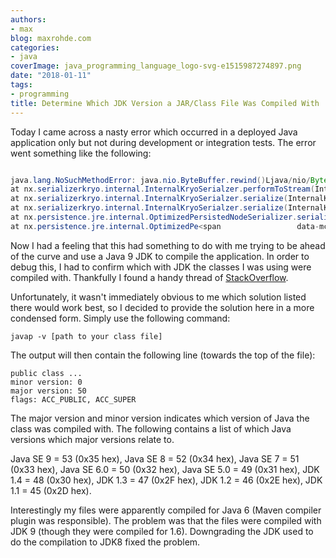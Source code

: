 ```yaml
---
authors:
- max
blog: maxrohde.com
categories:
- java
coverImage: java_programming_language_logo-svg-e1515987274897.png
date: "2018-01-11"
tags:
- programming
title: Determine Which JDK Version a JAR/Class File Was Compiled With
---
```


Today I came across a nasty error which occurred in a deployed Java application only but not during development or integration tests. The error went something like the following:

```java

java.lang.NoSuchMethodError: java.nio.ByteBuffer.rewind()Ljava/nio/ByteBuffer;
at nx.serializerkryo.internal.InternalKryoSerialzer.performToStream(InternalKryoSerialzer.java:33)
at nx.serializerkryo.internal.InternalKryoSerialzer.serialize(InternalKryoSerialzer.java:63)
at nx.serializerkryo.internal.InternalKryoSerialzer.serialize(InternalKryoSerialzer.java:21)
at nx.persistence.jre.internal.OptimizedPersistedNodeSerializer.serialize(OptimizedPersistedNodeSerializer.java:47)
at nx.persistence.jre.internal.OptimizedPe<span 				data-mce-type="bookmark" 				id="mce_SELREST_end" 				data-mce-style="overflow:hidden;line-height:0" 				style="overflow:hidden;line-height:0" 			></span>rsistedNodeSerializer.serialize(OptimizedPersistedNodeSerializer.java:21)
```

Now I had a feeling that this had something to do with me trying to be ahead of the curve and use a Java 9 JDK to compile the application. In order to debug this, I had to confirm which with JDK the classes I was using were compiled with. Thankfully I found a handy thread of [StackOverflow](https://stackoverflow.com/questions/3313532/what-version-of-javac-built-my-jar).

Unfortunately, it wasn't immediately obvious to me which solution listed there would work best, so I decided to provide the solution here in a more condensed form. Simply use the following command:

```
javap -v [path to your class file]
```

The output will then contain the following line (towards the top of the file):

```
public class ...
minor version: 0
major version: 50
flags: ACC_PUBLIC, ACC_SUPER
```

The major version and minor version indicates which version of Java the class was compiled with. The following contains a list of which Java versions which major versions relate to.

Java SE 9 = 53 (0x35 hex), Java SE 8 = 52 (0x34 hex), Java SE 7 = 51 (0x33 hex), Java SE 6.0 = 50 (0x32 hex), Java SE 5.0 = 49 (0x31 hex), JDK 1.4 = 48 (0x30 hex), JDK 1.3 = 47 (0x2F hex), JDK 1.2 = 46 (0x2E hex), JDK 1.1 = 45 (0x2D hex).

Interestingly my files were apparently compiled for Java 6 (Maven compiler plugin was responsible). The problem was that the files were compiled with JDK 9 (though they were compiled for 1.6). Downgrading the JDK used to do the compilation to JDK8 fixed the problem.
